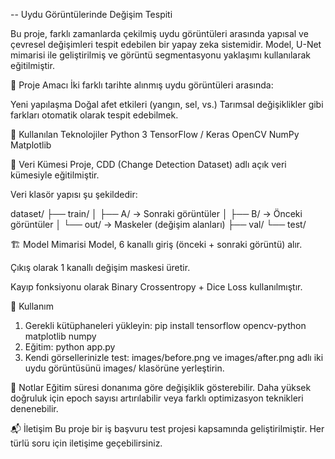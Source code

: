 -- Uydu Görüntülerinde Değişim Tespiti

Bu proje, farklı zamanlarda çekilmiş uydu görüntüleri arasında yapısal ve çevresel değişimleri tespit edebilen bir yapay zeka sistemidir. Model, U-Net mimarisi ile geliştirilmiş ve görüntü segmentasyonu yaklaşımı kullanılarak eğitilmiştir.

📌 Proje Amacı
İki farklı tarihte alınmış uydu görüntüleri arasında:

Yeni yapılaşma
Doğal afet etkileri (yangın, sel, vs.)
Tarımsal değişiklikler gibi farkları otomatik olarak tespit edebilmek.

🧠 Kullanılan Teknolojiler
Python 3
TensorFlow / Keras
OpenCV
NumPy
Matplotlib

📁 Veri Kümesi
Proje, CDD (Change Detection Dataset) adlı açık veri kümesiyle eğitilmiştir.

Veri klasör yapısı şu şekildedir:

dataset/
├── train/
│   ├── A/         → Sonraki görüntüler
│   ├── B/         → Önceki görüntüler
│   └── out/       → Maskeler (değişim alanları)
├── val/
└── test/

🏗️ Model Mimarisi
Model, 6 kanallı giriş (önceki + sonraki görüntü) alır.

Çıkış olarak 1 kanallı değişim maskesi üretir.

Kayıp fonksiyonu olarak Binary Crossentropy + Dice Loss kullanılmıştır.

🚀 Kullanım
1. Gerekli kütüphaneleri yükleyin:
  pip install tensorflow opencv-python matplotlib numpy
2. Eğitim:
  python app.py
3. Kendi görsellerinizle test:
  images/before.png ve images/after.png adlı iki uydu görüntüsünü images/ klasörüne yerleştirin.

📌 Notlar
Eğitim süresi donanıma göre değişiklik gösterebilir.
Daha yüksek doğruluk için epoch sayısı artırılabilir veya farklı optimizasyon teknikleri denenebilir.

📬 İletişim
Bu proje bir iş başvuru test projesi kapsamında geliştirilmiştir.
Her türlü soru için iletişime geçebilirsiniz.
